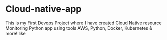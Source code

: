 # Cloud-native-app
This is my First Devops Project where I have created Cloud Native resource Monitoring Python app using tools AWS, Python, Docker, Kubernetes &amp; more!!like 
